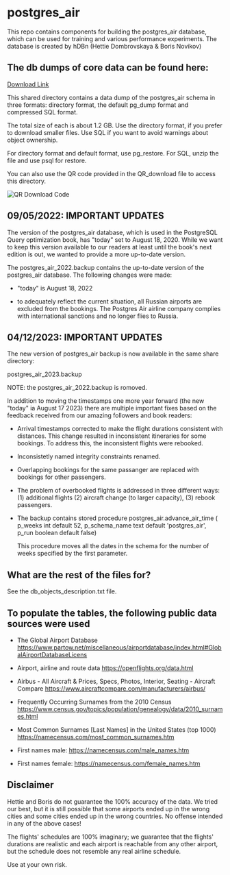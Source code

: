 # postgres\_air
 This repo contains components for building the postgres_air database,
  which can be used for training and various performance experiments.
  The database is created by hDBn  (Hettie Dombrovskaya & Boris Novikov)

## The db dumps of core data can be found here:

[Download Link](https://drive.google.com/drive/folders/13F7M80Kf_somnjb-mTYAnh1hW1Y_g4kJ?usp=sharing)

This shared directory contains a data dump of the postgres_air schema in three formats:
directory format, the default pg_dump format and compressed SQL format.

The total size of each is about 1.2 GB.
Use the directory format, if you prefer to download smaller files.
Use SQL if you want to avoid warnings about object ownership.

For directory format and default format, use pg_restore.
For SQL, unzip the file and use  psql for restore.

You can also use the QR code provided in the QR_download file to access this directory.

![QR Download Code](QR_download.png)

## 09/05/2022: IMPORTANT UPDATES

The version of the postgres_air database, which is used in the PostgreSQL Query optimization book, has "today" set to August 18, 2020. While we want to keep this version available to our readers at least until the book's next edition is out, we wanted to provide a more up-to-date version. 

The postgres_air_2022.backup contains the up-to-date version of the postgres_air database. The following changes were made:

* "today" is August 18, 2022

* to adequately reflect the current situation, all Russian airports are excluded from the bookings. The Postgres Air airline company complies with international sanctions and no longer flies to Russia.

## 04/12/2023: IMPORTANT UPDATES

The new version of postgres_air backup is now available in the same share directory:

postgres_air_2023.backup

NOTE: the postgres_air_2022.backup is romoved.

In addition to moving the timestamps one more year forward (the new "today" ia August 17 2023) there are multiple important fixes based on the feedback received from our amazing followers and book readers:

* Arrival timestamps corrected to make the flight durations consistent with distances. This change resulted in inconsistent itineraries for some bookings. To address this, the inconsistent flights were rebooked. 

* Inconsistetly named integrity constraints renamed.

* Overlapping bookings for the same passanger are replaced with bookings for other passengers.

* The problem of overbooked flights is addressed in three different ways: (1) additional flights (2) aircraft change (to larger capacity), (3) rebook passengers. 

* The backup contains stored procedure postgres_air.advance_air_time (
   p_weeks int default 52,
   p_schema_name text default 'postgres_air',
   p_run boolean default false)
   
   This procedure moves all the dates in the schema for the number of weeks specified by the first parameter.

## What are the rest of the files for?

See the db_objects_description.txt file.

## To populate the tables, the following public data sources were used

* The Global Airport Database
   https://www.partow.net/miscellaneous/airportdatabase/index.html#GlobalAirportDatabaseLicens

* Airport, airline and route data
  https://openflights.org/data.html

* Airbus - All Aircraft & Prices, Specs, Photos, Interior, Seating - Aircraft Compare
  https://www.aircraftcompare.com/manufacturers/airbus/
  
*  Frequently Occurring Surnames from the 2010 Census
  https://www.census.gov/topics/population/genealogy/data/2010_surnames.html
  

* Most Common Surnames [Last Names] in the United States (top 1000)
  https://namecensus.com/most_common_surnames.htm

 * First names male:
   https://namecensus.com/male_names.htm

* First names female:
  https://namecensus.com/female_names.htm

## Disclaimer

 Hettie and Boris do not guarantee the 100% accuracy of the data.
 We tried our best, but it is still possible that some airports ended up in the wrong cities
 and some cities ended up in the wrong countries.
 No offense intended in any of the above cases!

 The flights' schedules are 100% imaginary; we guarantee that the flights' durations are realistic and
 each airport is reachable from any other airport, but the schedule does not resemble any real airline schedule.

 Use at your own risk.
